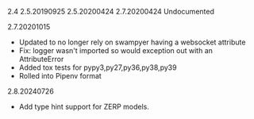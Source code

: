 2.4
2.5.20190925
2.5.20200424
2.7.20200424
  Undocumented

2.7.20201015
  - Updated to no longer rely on swampyer having a websocket attribute
  - Fix: logger wasn't imported so would exception out with an AttributeError
  - Added tox tests for pypy3,py27,py36,py38,py39
  - Rolled into Pipenv format

2.8.20240726
  - Add type hint support for ZERP models.